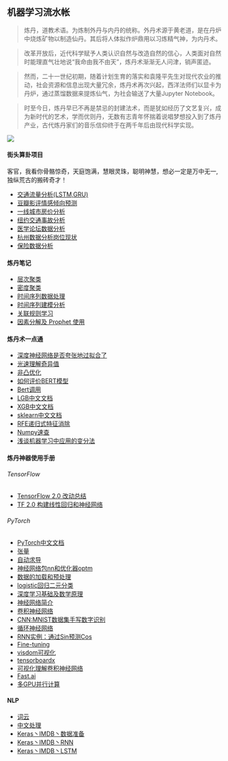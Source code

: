 ## 机器学习流水帐
> 炼丹，道教术语。为炼制外丹与内丹的统称。外丹术源于黄老道，是在丹炉中烧炼矿物以制造仙丹。其后将人体拟作炉鼎用以习炼精气神，为内丹术。

> 改革开放后，近代科学赋予人类认识自然与改造自然的信心，人类面对自然时能理直气壮地说“我命由我不由天”，炼丹术渐渐无人问津，销声匿迹。

> 然而，二十一世纪初期，随着计划生育的落实和袁隆平先生对现代农业的推动，社会资源和信息出现大量冗余，炼丹术再次兴起，西洋法师们以显卡为丹炉，通过蒸馏数据来提炼仙气，为社会输送了大量Jupyter Notebook。

> 时至今日，炼丹早已不再是禁忌的封建法术，而是犹如经历了文艺复兴，成为新时代的艺术，学而优则丹，无数有志青年怀揣着说唱梦想投入到了炼丹产业，古代炼丹家们的音乐信仰终于在两千年后由现代科学实现。


![](https://github.com/weiyunchen/weiyunchen.github.io/blob/master/fm.png)


#### 街头算卦项目
客官，我看你骨骼惊奇，天庭饱满，慧眼灵珠，聪明神慧，想必一定是万中无一,独纵荒古的搬砖奇才！
- [交通流量分析(LSTM,GRU)](https://nbviewer.jupyter.org/github/weiyunchen/weiyunchen.github.io/blob/master/%E7%AE%80%E5%8D%95%E5%B0%8F%E9%A1%B9%E7%9B%AE/%E4%BA%A4%E9%80%9A%E6%B5%81%E9%87%8F%E5%88%86%E6%9E%90(LSTM%2CGRU).ipynb)
- [豆瓣影评情感倾向预测](https://nbviewer.jupyter.org/github/weiyunchen/weiyunchen.github.io/blob/master/%E7%AE%80%E5%8D%95%E5%B0%8F%E9%A1%B9%E7%9B%AE/%E8%B1%86%E7%93%A3%E7%94%B5%E5%BD%B1%E8%AF%84%E8%AE%BA%E6%83%85%E6%84%9F%E5%80%BE%E5%90%91%E9%A2%84%E6%B5%8B.ipynb)
- [一线城市房价分析](https://nbviewer.jupyter.org/github/weiyunchen/weiyunchen.github.io/blob/master/%E7%AE%80%E5%8D%95%E5%B0%8F%E9%A1%B9%E7%9B%AE/%E4%B8%80%E7%BA%BF%E5%9F%8E%E5%B8%82%E6%88%BF%E4%BB%B7%E5%88%86%E6%9E%90.ipynb)
- [纽约交通事故分析](https://nbviewer.jupyter.org/github/weiyunchen/weiyunchen.github.io/blob/master/%E7%AE%80%E5%8D%95%E5%B0%8F%E9%A1%B9%E7%9B%AE/%E7%BA%BD%E7%BA%A6%E4%BA%A4%E9%80%9A%E4%BA%8B%E6%95%85%E5%88%86%E6%9E%90.ipynb)
- [医学论坛数据分析](https://nbviewer.jupyter.org/github/weiyunchen/weiyunchen.github.io/blob/master/%E7%AE%80%E5%8D%95%E5%B0%8F%E9%A1%B9%E7%9B%AE/%E5%8C%BB%E5%AD%A6%E8%AE%BA%E5%9D%9B%E7%9A%84%E6%95%B0%E6%8D%AE%E5%88%86%E6%9E%90.ipynb)
- [杭州数据分析岗位现状](https://nbviewer.jupyter.org/github/weiyunchen/weiyunchen.github.io/blob/master/%E7%AE%80%E5%8D%95%E5%B0%8F%E9%A1%B9%E7%9B%AE/%E6%9D%AD%E5%B7%9E%E6%95%B0%E6%8D%AE%E5%88%86%E6%9E%90%E5%B2%97%E7%8E%B0%E7%8A%B6%E5%88%86%E6%9E%90.ipynb)
- [保险数据分析](https://nbviewer.jupyter.org/github/weiyunchen/weiyunchen.github.io/blob/master/%E7%AE%80%E5%8D%95%E5%B0%8F%E9%A1%B9%E7%9B%AE/%E4%BF%9D%E9%99%A9%E6%95%B0%E6%8D%AE%E5%88%86%E6%9E%90.ipynb)
#### 炼丹笔记
- [层次聚类](https://nbviewer.jupyter.org/github/weiyunchen/weiyunchen.github.io/blob/master/%E7%AC%94%E8%AE%B0%E8%AF%BE%E7%A8%8B%E6%95%B4%E7%90%86/%E5%B1%82%E6%AC%A1%E8%81%9A%E7%B1%BB%E6%96%B9%E6%B3%95.ipynb)
- [密度聚类](https://nbviewer.jupyter.org/github/weiyunchen/weiyunchen.github.io/blob/master/%E7%AC%94%E8%AE%B0%E8%AF%BE%E7%A8%8B%E6%95%B4%E7%90%86/%E5%AF%86%E5%BA%A6%E8%81%9A%E7%B1%BB%E6%96%B9%E6%B3%95.ipynb)
- [时间序列数据处理](https://nbviewer.jupyter.org/github/weiyunchen/weiyunchen.github.io/blob/master/%E7%AC%94%E8%AE%B0%E8%AF%BE%E7%A8%8B%E6%95%B4%E7%90%86/%E6%97%B6%E9%97%B4%E5%BA%8F%E5%88%97%E6%95%B0%E6%8D%AE%E5%A4%84%E7%90%86.ipynb)
- [时间序列建模分析](https://nbviewer.jupyter.org/github/weiyunchen/weiyunchen.github.io/blob/master/%E7%AC%94%E8%AE%B0%E8%AF%BE%E7%A8%8B%E6%95%B4%E7%90%86/%E6%97%B6%E9%97%B4%E5%BA%8F%E5%88%97%E5%BB%BA%E6%A8%A1%E5%88%86%E6%9E%90.ipynb)
- [关联规则学习](https://nbviewer.jupyter.org/github/weiyunchen/weiyunchen.github.io/blob/master/%E7%AC%94%E8%AE%B0%E8%AF%BE%E7%A8%8B%E6%95%B4%E7%90%86/%E5%85%B3%E8%81%94%E8%A7%84%E5%88%99%E5%AD%A6%E4%B9%A0.ipynb)
- [因素分解及 Prophet 使用](https://nbviewer.jupyter.org/github/weiyunchen/weiyunchen.github.io/blob/master/%E7%AC%94%E8%AE%B0%E8%AF%BE%E7%A8%8B%E6%95%B4%E7%90%86/%E5%9B%A0%E7%B4%A0%E5%88%86%E8%A7%A3%E5%8F%8A%20Prophet%20%E5%B7%A5%E5%85%B7%E4%BD%BF%E7%94%A8.ipynb)
#### 炼丹术一点通
- [深度神经网络是否夸张地过拟合了](https://mp.weixin.qq.com/s?__biz=MzU1NDA4NjU2MA==&mid=2247496352&idx=2&sn=e965b288799f07591e8c00e76ca149a7&chksm=fbea4b6fcc9dc279105733036f3e9efd76e17aeb742cbe3d97f18352ba1dcc47dfdac3faba9d&scene=0&xtrack=1#rd)
- [光速理解奇异值](https://www.matongxue.com/madocs/306.html)
- [非凸优化](https://zhuanlan.zhihu.com/optimization)
- [如何评价BERT模型](https://www.zhihu.com/question/298203515/answer/579198043)
- [Bert调用](https://www.kesci.com/home/project/5bfaa482954d6e001067396d/code)
- [LGB中文文档](http://lightgbm.apachecn.org/#/)
- [XGB中文文档](http://xgboost.apachecn.org/#/)
- [sklearn中文文档](http://sklearn.apachecn.org/#/)
- [RFE递归式特征消除](https://zhuanlan.zhihu.com/p/64900887)
- [Numpy速查](https://zhuanlan.zhihu.com/p/27334246)
- [浅谈机器学习中应用的变分法](https://muyi110.github.io/2018/%E6%B5%85%E8%B0%88%E6%9C%BA%E5%99%A8%E5%AD%A6%E4%B9%A0%E4%B8%AD%E5%BA%94%E7%94%A8%E7%9A%84%E5%8F%98%E5%88%86%E6%B3%95/)


#### 炼丹神器使用手册
###### TensorFlow
- [TensorFlow 2.0 改动总结](https://nbviewer.jupyter.org/github/weiyunchen/weiyunchen.github.io/blob/master/tf/TensorFlow%202.0%20%E6%94%B9%E5%8A%A8%E7%89%B9%E6%80%A7.ipynb)
- [TF 2.0 构建线性回归和神经网络](https://nbviewer.jupyter.org/github/weiyunchen/weiyunchen.github.io/blob/master/tf/TF%202.0%20%E6%9E%84%E5%BB%BA%E7%BA%BF%E6%80%A7%E5%9B%9E%E5%BD%92%E5%92%8C%E7%A5%9E%E7%BB%8F%E7%BD%91%E7%BB%9C.ipynb)
###### PyTorch
- [PyTorch中文文档](https://pytorch-cn.readthedocs.io/zh/latest/)
- [张量](https://nbviewer.jupyter.org/github/zergtant/pytorch-handbook/blob/master/chapter2/2.1.1.pytorch-basics-tensor.ipynb)
- [自动求导](https://nbviewer.jupyter.org/github/zergtant/pytorch-handbook/blob/master/chapter2/2.1.2-pytorch-basics-autograd.ipynb)
- [神经网络包nn和优化器optm](https://nbviewer.jupyter.org/github/zergtant/pytorch-handbook/blob/master/chapter2/2.1.3-pytorch-basics-nerual-network.ipynb)
- [数据的加载和预处理](https://nbviewer.jupyter.org/github/zergtant/pytorch-handbook/blob/master/chapter2/2.1.4-pytorch-basics-data-lorder.ipynb)
- [logistic回归二元分类](https://nbviewer.jupyter.org/github/zergtant/pytorch-handbook/blob/master/chapter3/3.1-logistic-regression.ipynb)
- [深度学习基础及数学原理](https://nbviewer.jupyter.org/github/zergtant/pytorch-handbook/blob/master/chapter2/2.2-deep-learning-basic-mathematics.ipynb)
- [神经网络简介](https://nbviewer.jupyter.org/github/zergtant/pytorch-handbook/blob/master/chapter2/2.3-deep-learning-neural-network-introduction.ipynb)
- [卷积神经网络](https://nbviewer.jupyter.org/github/zergtant/pytorch-handbook/blob/master/chapter2/2.4-cnn.ipynb)
- [CNN:MNIST数据集手写数字识别](https://nbviewer.jupyter.org/github/zergtant/pytorch-handbook/blob/master/chapter3/3.2-mnist.ipynb)
- [循环神经网络](https://nbviewer.jupyter.org/github/zergtant/pytorch-handbook/blob/master/chapter2/2.5-rnn.ipynb)
- [RNN实例：通过Sin预测Cos](https://nbviewer.jupyter.org/github/zergtant/pytorch-handbook/blob/master/chapter3/3.3-rnn.ipynb)
- [Fine-tuning](https://nbviewer.jupyter.org/github/zergtant/pytorch-handbook/blob/master/chapter4/4.1-fine-tuning.ipynb)
- [visdom可视化](https://nbviewer.jupyter.org/github/zergtant/pytorch-handbook/blob/master/chapter4/4.2.1-visdom.ipynb)
- [tensorboardx](https://nbviewer.jupyter.org/github/zergtant/pytorch-handbook/blob/master/chapter4/4.2.2-tensorboardx.ipynb)
- [可视化理解卷积神经网络](https://nbviewer.jupyter.org/github/zergtant/pytorch-handbook/blob/master/chapter4/4.2.3-cnn-visualizing.ipynb)
- [Fast.ai](https://nbviewer.jupyter.org/github/zergtant/pytorch-handbook/blob/master/chapter4/4.3-fastai.ipynb)
- [多GPU并行计算](https://nbviewer.jupyter.org/github/zergtant/pytorch-handbook/blob/master/chapter4/4.5-multiply-gpu-parallel-training.ipynb)
#### NLP
- [词云](https://nbviewer.jupyter.org/github/weiyunchen/weiyunchen.github.io/blob/master/%E8%87%AA%E7%84%B6%E8%AF%AD%E8%A8%80%E5%A4%84%E7%90%86/%E8%AF%8D%E4%BA%91.ipynb)
- [中文处理](https://nbviewer.jupyter.org/github/weiyunchen/weiyunchen.github.io/blob/master/%E8%87%AA%E7%84%B6%E8%AF%AD%E8%A8%80%E5%A4%84%E7%90%86/%E4%B8%AD%E6%96%87%E8%AF%AD%E8%A8%80%E5%A4%84%E7%90%86.ipynb)
- [Keras丶IMDB丶数据准备](https://nbviewer.jupyter.org/github/weiyunchen/weiyunchen.github.io/blob/master/%E8%87%AA%E7%84%B6%E8%AF%AD%E8%A8%80%E5%A4%84%E7%90%86/Keras_Imdb_Introduce.ipynb)
- [Keras丶IMDB丶RNN](https://nbviewer.jupyter.org/github/weiyunchen/weiyunchen.github.io/blob/master/%E8%87%AA%E7%84%B6%E8%AF%AD%E8%A8%80%E5%A4%84%E7%90%86/Keras_Imdb_RNN.ipynb)
- [Keras丶IMDB丶LSTM](https://nbviewer.jupyter.org/github/weiyunchen/weiyunchen.github.io/blob/master/%E8%87%AA%E7%84%B6%E8%AF%AD%E8%A8%80%E5%A4%84%E7%90%86/Keras_Imdb_LSTM.ipynb)

